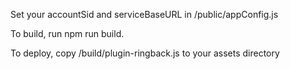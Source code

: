 Set your accountSid and serviceBaseURL in /public/appConfig.js

To build, run npm run build.

To deploy, copy /build/plugin-ringback.js to your assets directory
